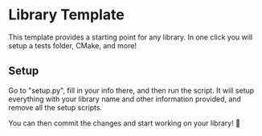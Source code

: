 # Library Template

This template provides a starting point for any library. In one click you will setup a tests folder, CMake, and more!

## Setup

Go to "setup.py", fill in your info there, and then run the script. It will setup everything with your library name and other information provided, and remove all the setup scripts.

You can then commit the changes and start working on your library! 🎉